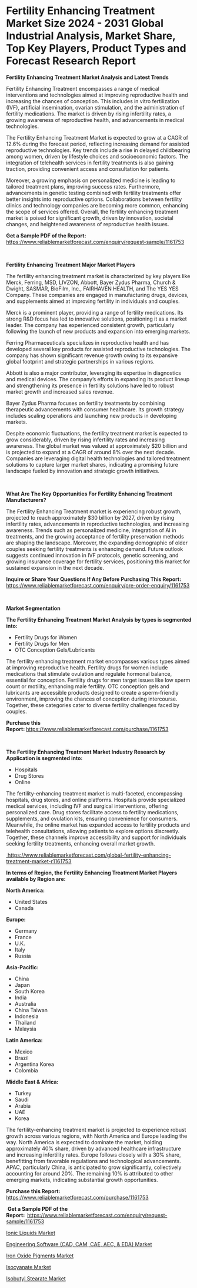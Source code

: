 <p><h1>Fertility Enhancing Treatment Market Size 2024 - 2031 Global Industrial Analysis, Market Share, Top Key Players, Product Types and Forecast Research Report</h1></p><p><strong>Fertility Enhancing Treatment Market Analysis and Latest Trends</strong></p>
<p><p>Fertility Enhancing Treatment encompasses a range of medical interventions and technologies aimed at improving reproductive health and increasing the chances of conception. This includes in vitro fertilization (IVF), artificial insemination, ovarian stimulation, and the administration of fertility medications. The market is driven by rising infertility rates, a growing awareness of reproductive health, and advancements in medical technologies.</p><p>The Fertility Enhancing Treatment Market is expected to grow at a CAGR of 12.6% during the forecast period, reflecting increasing demand for assisted reproductive technologies. Key trends include a rise in delayed childbearing among women, driven by lifestyle choices and socioeconomic factors. The integration of telehealth services in fertility treatments is also gaining traction, providing convenient access and consultation for patients.</p><p>Moreover, a growing emphasis on personalized medicine is leading to tailored treatment plans, improving success rates. Furthermore, advancements in genetic testing combined with fertility treatments offer better insights into reproductive options. Collaborations between fertility clinics and technology companies are becoming more common, enhancing the scope of services offered. Overall, the fertility enhancing treatment market is poised for significant growth, driven by innovation, societal changes, and heightened awareness of reproductive health issues.</p></p>
<p><strong>Get a Sample PDF of the Report:&nbsp;</strong> <a href="https://www.reliablemarketforecast.com/enquiry/request-sample/1161753?utm_campaign=1874&utm_medium=2&utm_source=Github&utm_content=ia&utm_term=10122024&utm_id=fertility-enhancing-treatment">https://www.reliablemarketforecast.com/enquiry/request-sample/1161753</a></p>
<p>&nbsp;</p>
<p><strong>Fertility Enhancing Treatment Major Market Players</strong></p>
<p><p>The fertility enhancing treatment market is characterized by key players like Merck, Ferring, MSD, LIVZON, Abbott, Bayer Zydus Pharma, Church & Dwight, SASMAR, BioFilm, Inc., FAIRHAVEN HEALTH, and The YES YES Company. These companies are engaged in manufacturing drugs, devices, and supplements aimed at improving fertility in individuals and couples.</p><p>Merck is a prominent player, providing a range of fertility medications. Its strong R&D focus has led to innovative solutions, positioning it as a market leader. The company has experienced consistent growth, particularly following the launch of new products and expansion into emerging markets. </p><p>Ferring Pharmaceuticals specializes in reproductive health and has developed several key products for assisted reproductive technologies. The company has shown significant revenue growth owing to its expansive global footprint and strategic partnerships in various regions.</p><p>Abbott is also a major contributor, leveraging its expertise in diagnostics and medical devices. The company’s efforts in expanding its product lineup and strengthening its presence in fertility solutions have led to robust market growth and increased sales revenue.</p><p>Bayer Zydus Pharma focuses on fertility treatments by combining therapeutic advancements with consumer healthcare. Its growth strategy includes scaling operations and launching new products in developing markets.</p><p>Despite economic fluctuations, the fertility treatment market is expected to grow considerably, driven by rising infertility rates and increasing awareness. The global market was valued at approximately $20 billion and is projected to expand at a CAGR of around 8% over the next decade. Companies are leveraging digital health technologies and tailored treatment solutions to capture larger market shares, indicating a promising future landscape fueled by innovation and strategic growth initiatives.</p></p>
<p>&nbsp;</p>
<p><strong>What Are The Key Opportunities For Fertility Enhancing Treatment Manufacturers?</strong></p>
<p><p>The Fertility Enhancing Treatment market is experiencing robust growth, projected to reach approximately $30 billion by 2027, driven by rising infertility rates, advancements in reproductive technologies, and increasing awareness. Trends such as personalized medicine, integration of AI in treatments, and the growing acceptance of fertility preservation methods are shaping the landscape. Moreover, the expanding demographic of older couples seeking fertility treatments is enhancing demand. Future outlook suggests continued innovation in IVF protocols, genetic screening, and growing insurance coverage for fertility services, positioning this market for sustained expansion in the next decade.</p></p>
<p><strong>Inquire or Share Your Questions If Any Before Purchasing This Report:</strong> <a href="https://www.reliablemarketforecast.com/enquiry/pre-order-enquiry/1161753?utm_campaign=1874&utm_medium=2&utm_source=Github&utm_content=ia&utm_term=10122024&utm_id=fertility-enhancing-treatment">https://www.reliablemarketforecast.com/enquiry/pre-order-enquiry/1161753</a></p>
<p>&nbsp;</p>
<p><strong>Market Segmentation</strong></p>
<p><strong>The Fertility Enhancing Treatment Market Analysis by types is segmented into:</strong></p>
<p><ul><li>Fertility Drugs for Women</li><li>Fertility Drugs for Men</li><li>OTC Conception Gels/Lubricants</li></ul></p>
<p><p>The fertility enhancing treatment market encompasses various types aimed at improving reproductive health. Fertility drugs for women include medications that stimulate ovulation and regulate hormonal balance, essential for conception. Fertility drugs for men target issues like low sperm count or motility, enhancing male fertility. OTC conception gels and lubricants are accessible products designed to create a sperm-friendly environment, improving the chances of conception during intercourse. Together, these categories cater to diverse fertility challenges faced by couples.</p></p>
<p><strong>Purchase this Report:&nbsp;</strong><a href="https://www.reliablemarketforecast.com/purchase/1161753?utm_campaign=1874&utm_medium=2&utm_source=Github&utm_content=ia&utm_term=10122024&utm_id=fertility-enhancing-treatment">https://www.reliablemarketforecast.com/purchase/1161753</a></p>
<p>&nbsp;</p>
<p><strong>The Fertility Enhancing Treatment Market Industry Research by Application is segmented into:</strong></p>
<p><ul><li>Hospitals</li><li>Drug Stores</li><li>Online</li></ul></p>
<p><p>The fertility-enhancing treatment market is multi-faceted, encompassing hospitals, drug stores, and online platforms. Hospitals provide specialized medical services, including IVF and surgical interventions, offering personalized care. Drug stores facilitate access to fertility medications, supplements, and ovulation kits, ensuring convenience for consumers. Meanwhile, the online market has expanded access to fertility products and telehealth consultations, allowing patients to explore options discreetly. Together, these channels improve accessibility and support for individuals seeking fertility treatments, enhancing overall market growth.</p></p>
<p><a href="https://www.reliablemarketforecast.com/global-fertility-enhancing-treatment-market-r1161753?utm_campaign=1874&utm_medium=2&utm_source=Github&utm_content=ia&utm_term=10122024&utm_id=fertility-enhancing-treatment">&nbsp;https://www.reliablemarketforecast.com/global-fertility-enhancing-treatment-market-r1161753</a></p>
<p><strong>In terms of Region, the Fertility Enhancing Treatment Market Players available by Region are:</strong></p>
<p>
    <p> <strong> North America: </strong>
        <ul>
            <li>United States</li>
            <li>Canada</li>
        </ul>
        </p> 
    <p> <strong> Europe: </strong>
        <ul>
            <li>Germany</li>
            <li>France</li>
            <li>U.K.</li>
            <li>Italy</li>
            <li>Russia</li>
        </ul>
        </p> 
    <p> <strong> Asia-Pacific: </strong>
        <ul>
            <li>China</li>
            <li>Japan</li>
            <li>South Korea</li>
            <li>India</li>
            <li>Australia</li>
            <li>China Taiwan</li>
            <li>Indonesia</li>
            <li>Thailand</li>
            <li>Malaysia</li>
        </ul>
        </p> 
    <p> <strong> Latin America: </strong>
        <ul>
            <li>Mexico</li>
            <li>Brazil</li>
            <li>Argentina Korea</li>
            <li>Colombia</li>
        </ul>
        </p> 
    <p> <strong> Middle East & Africa: </strong>
        <ul>
            <li>Turkey</li>
            <li>Saudi</li>
            <li>Arabia</li>
            <li>UAE</li>
            <li>Korea</li>
        </ul>
    </p>
    </p>
<p><p>The fertility-enhancing treatment market is projected to experience robust growth across various regions, with North America and Europe leading the way. North America is expected to dominate the market, holding approximately 40% share, driven by advanced healthcare infrastructure and increasing infertility rates. Europe follows closely with a 30% share, benefitting from favorable regulations and technological advancements. APAC, particularly China, is anticipated to grow significantly, collectively accounting for around 20%. The remaining 10% is attributed to other emerging markets, indicating substantial growth opportunities.</p></p>
<p><strong>Purchase this Report: </strong><a href="https://www.reliablemarketforecast.com/purchase/1161753?utm_campaign=1874&utm_medium=2&utm_source=Github&utm_content=ia&utm_term=10122024&utm_id=fertility-enhancing-treatment">https://www.reliablemarketforecast.com/purchase/1161753</a></p>
<p>&nbsp;<strong>Get a Sample PDF of the Report:&nbsp;&nbsp;</strong><a href="https://www.reliablemarketforecast.com/enquiry/request-sample/1161753?utm_campaign=1874&utm_medium=2&utm_source=Github&utm_content=ia&utm_term=10122024&utm_id=fertility-enhancing-treatment">https://www.reliablemarketforecast.com/enquiry/request-sample/1161753</a></p>
<p><strong></strong></p>
<p><p><a href="https://www.linkedin.com/pulse/lucrative-growth-ionic-liquids-market-forecasted-cagr-91-e1lcf?utm_campaign=1874&utm_medium=2&utm_source=Github&utm_content=ia&utm_term=10122024&utm_id=fertility-enhancing-treatment">Ionic Liquids Market</a></p><p><a href="https://github.com/ChiragRP21/Market-Research-Report-List-6/blob/main/engineering-software-cad-cam-cae-aec-eda-market.md?utm_campaign=1874&utm_medium=2&utm_source=Github&utm_content=ia&utm_term=10122024&utm_id=fertility-enhancing-treatment">Engineering Software (CAD, CAM, CAE, AEC, & EDA) Market</a></p><p><a href="https://www.linkedin.com/pulse/iron-oxide-pigments-market-essentials-key-players-demand-o8drf?utm_campaign=1874&utm_medium=2&utm_source=Github&utm_content=ia&utm_term=10122024&utm_id=fertility-enhancing-treatment">Iron Oxide Pigments Market</a></p><p><a href="https://www.linkedin.com/pulse/global-isocyanate-market-research-report-forecasted-cagr-a0vxf?utm_campaign=1874&utm_medium=2&utm_source=Github&utm_content=ia&utm_term=10122024&utm_id=fertility-enhancing-treatment">Isocyanate Market</a></p><p><a href="https://www.linkedin.com/pulse/isobutyl-stearate-market-dynamics-projections-2024-2031-4rwhf?utm_campaign=1874&utm_medium=2&utm_source=Github&utm_content=ia&utm_term=10122024&utm_id=fertility-enhancing-treatment">Isobutyl Stearate Market</a></p></p>